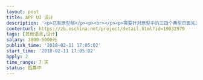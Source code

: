 ```yaml
---                
layout: post       
title: APP UI 设计           
description: '<p>已有原型稿</p><p><br></p><p>需要针对原型中的三四个典型页面先出3-4套设计风格提案（主要是配色风格）备选。在选中某套方案后，再设计剩下的页面。</p><p><br></p><ol><li>有足够的时间来完成设计</li><li>有专业的审美观，UI设计感</li><li>需要最终交付：视觉规范输出，切图等</li></ol><p><br></p><p>其中，</p><ol><li>年前需要完成设计风格确认，14号早上提交，当天确认。</li><li>年后上班前需要完成所有的设计。</li></ol><p><br></p><p>费用已经商量好，3k固定费用，1k奖励费用，只要最终效果能让我方满意(85分)，额外给1k红包。</p>'     
contenturl: https://zb.oschina.net/project/detail.html?id=19032979      
tags: [其他语言,设计]            
salary: 3000-5000元          
publish_time: '2018-02-11 17:05:02'         
start_time: '2018-02-11 17:05:02'           
apply: 2                   
time_range: 7 天              
status: 招募中                  
---                 
```

